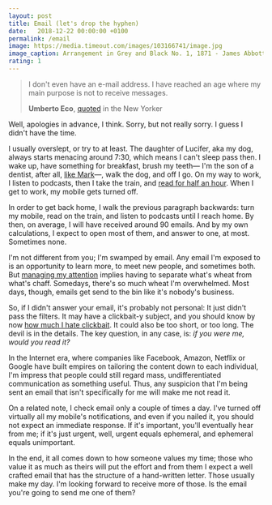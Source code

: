 ```yaml
---
layout: post
title: Email (let's drop the hyphen)
date:   2018-12-22 00:00:00 +0100
permalink: /email
image: https://media.timeout.com/images/103166741/image.jpg
image_caption: Arrangement in Grey and Black No. 1, 1871 - James Abbott McNeill Whistler
rating: 1
---
```


> I don't even have an e-mail address. I have reached an age where my main purpose is not to receive messages.
>
> __Umberto Eco__, [quoted](https://www.newyorker.com/magazine/1995/06/26/of-eco-and-e-mail) in the New Yorker

Well, apologies in advance, I think. Sorry, but not really sorry. I guess I didn't have the time.

I usually overslept, or try to at least. The daughter of Lucifer, aka my dog, always starts menacing around 7:30, which means I can't sleep pass then. I wake up, have something for breakfast, brush my teeth— I'm the son of a dentist, after all, [like Mark](https://en.wikipedia.org/wiki/Mark_Zuckerberg#Early_life)—, walk the dog, and off I go. On my way to work, I listen to podcasts, then I take the train, and [read for half an hour](/start-reading). When I get to work, my mobile gets turned off.

In order to get back home, I walk the previous paragraph backwards: turn my mobile, read on the train, and listen to podcasts until I reach home. By then, on average, I will have received around 90 emails. And by my own calculations, I expect to open most of them, and answer to one, at most. Sometimes none.

I'm not different from you; I'm swamped by email. Any email I'm exposed to is an opportunity to learn more, to meet new people, and sometimes both. But [managing my attention](/deep-work) implies having to separate what's wheat from what's chaff. Somedays, there's so much wheat I'm overwhelmed. Most days, though, emails get send to the bin like it's nobody's business.

So, if I didn't answer your email, it's probably not personal: It just didn't pass the filters. It may have a clickbait-y subject, and you should know by now [how much I hate clickbait](/writing-in-times-of-clickbait). It could also be too short, or too long. The devil is in the details. The key question, in any case, is: *if you were me, would you read it?*

In the Internet era, where companies like Facebook, Amazon, Netflix or Google have built empires on tailoring the content down to each individual, I'm impress that people could still regard mass, undifferentiated communication as something useful. Thus, any suspicion that I'm being sent an email that isn't specifically for me will make me not read it.

On a related note, I check email only a couple of times a day. I've turned off virtually all my mobile's notifications, and even if you nailed it, you should not expect an immediate response. If it's important, you'll eventually hear from me; if it's just urgent, well, urgent equals ephemeral, and ephemeral equals unimportant.

In the end, it all comes down to how someone values my time; those who value it as much as theirs will put the effort and from them I expect a well crafted email that has the structure of a hand-written letter. Those usually make my day. I'm looking forward to receive more of those. Is the email you're going to send me one of them?
